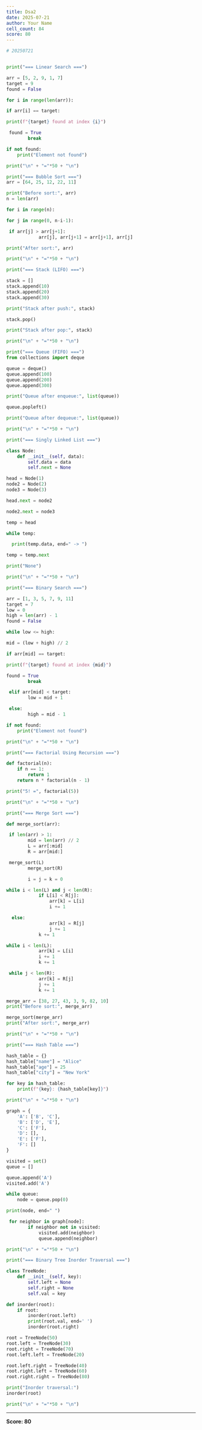 ```yaml
---
title: Dsa2
date: 2025-07-21
author: Your Name
cell_count: 84
score: 80
---
```


```python
# 20250721
```


```python

```


```python
print("=== Linear Search ===")
```


```python
arr = [5, 2, 9, 1, 7]
target = 9
found = False
```


```python
for i in range(len(arr)):
```


```python
if arr[i] == target:
```


```python
print(f"{target} found at index {i}")
```


```python
 found = True
        break
```


```python
if not found:
    print("Element not found")
```


```python
print("\n" + "="*50 + "\n")
```


```python
print("=== Bubble Sort ===")
arr = [64, 25, 12, 22, 11]
```


```python
print("Before sort:", arr)
n = len(arr)
```


```python
for i in range(n):
```


```python
for j in range(0, n-i-1):
```


```python
 if arr[j] > arr[j+1]:
            arr[j], arr[j+1] = arr[j+1], arr[j]
```


```python
print("After sort:", arr)
```


```python
print("\n" + "="*50 + "\n")
```


```python
print("=== Stack (LIFO) ===")
```


```python
stack = []
stack.append(10)
stack.append(20)
stack.append(30)
```


```python
print("Stack after push:", stack)
```


```python
stack.pop()
```


```python
print("Stack after pop:", stack)
```


```python
print("\n" + "="*50 + "\n")
```


```python
print("=== Queue (FIFO) ===")
from collections import deque
```


```python
queue = deque()
queue.append(100)
queue.append(200)
queue.append(300)
```


```python
print("Queue after enqueue:", list(queue))
```


```python
queue.popleft()
```


```python
print("Queue after dequeue:", list(queue))
```


```python
print("\n" + "="*50 + "\n")
```


```python
print("=== Singly Linked List ===")
```


```python
class Node:
    def __init__(self, data):
        self.data = data
        self.next = None
```


```python
head = Node(1)
node2 = Node(2)
node3 = Node(3)
```


```python
head.next = node2
```


```python
node2.next = node3
```


```python
temp = head
```


```python
while temp:
```


```python
  print(temp.data, end=" -> ")
```


```python
temp = temp.next
```


```python
print("None")
```


```python
print("\n" + "="*50 + "\n")
```


```python
print("=== Binary Search ===")
```


```python
arr = [1, 3, 5, 7, 9, 11]
target = 7
low = 0
high = len(arr) - 1
found = False
```


```python
while low <= high:
```


```python
mid = (low + high) // 2
```


```python
if arr[mid] == target:
```


```python
print(f"{target} found at index {mid}")
```


```python
found = True
        break
```


```python
 elif arr[mid] < target:
        low = mid + 1
```


```python
 else:
        high = mid - 1
```


```python
if not found:
    print("Element not found")
```


```python
print("\n" + "="*50 + "\n")
```


```python
print("=== Factorial Using Recursion ===")
```


```python
def factorial(n):
    if n == 1:
        return 1
    return n * factorial(n - 1)
```


```python
print("5! =", factorial(5))
```


```python
print("\n" + "="*50 + "\n")
```


```python
print("=== Merge Sort ===")
```


```python
def merge_sort(arr):
```


```python
 if len(arr) > 1:
        mid = len(arr) // 2
        L = arr[:mid]
        R = arr[mid:]
```


```python
 merge_sort(L)
        merge_sort(R)

        i = j = k = 0
```


```python
while i < len(L) and j < len(R):
            if L[i] < R[j]:
                arr[k] = L[i]
                i += 1
```


```python
  else:
                arr[k] = R[j]
                j += 1
            k += 1
```


```python
while i < len(L):
            arr[k] = L[i]
            i += 1
            k += 1
```


```python
 while j < len(R):
            arr[k] = R[j]
            j += 1
            k += 1
```


```python
merge_arr = [38, 27, 43, 3, 9, 82, 10]
print("Before sort:", merge_arr)
```


```python
merge_sort(merge_arr)
print("After sort:", merge_arr)
```


```python
print("\n" + "="*50 + "\n")
```


```python
print("=== Hash Table ===")
```


```python
hash_table = {}
hash_table["name"] = "Alice"
hash_table["age"] = 25
hash_table["city"] = "New York"

```


```python
for key in hash_table:
    print(f"{key}: {hash_table[key]}")
```


```python
print("\n" + "="*50 + "\n")
```


```python
graph = {
    'A': ['B', 'C'],
    'B': ['D', 'E'],
    'C': ['F'],
    'D': [],
    'E': ['F'],
    'F': []
}
```


```python
visited = set()
queue = []
```


```python
queue.append('A')
visited.add('A')
```


```python
while queue:
    node = queue.pop(0)
```


```python
print(node, end=" ")
```


```python
 for neighbor in graph[node]:
        if neighbor not in visited:
            visited.add(neighbor)
            queue.append(neighbor)

```


```python
print("\n" + "="*50 + "\n")
```


```python
print("=== Binary Tree Inorder Traversal ===")
```


```python
class TreeNode:
    def __init__(self, key):
        self.left = None
        self.right = None
        self.val = key
```


```python
def inorder(root):
    if root:
        inorder(root.left)
        print(root.val, end=' ')
        inorder(root.right)
```


```python
root = TreeNode(50)
root.left = TreeNode(30)
root.right = TreeNode(70)
root.left.left = TreeNode(20)
```


```python
root.left.right = TreeNode(40)
root.right.left = TreeNode(60)
root.right.right = TreeNode(80)

```


```python
print("Inorder traversal:")
inorder(root)
```


```python
print("\n" + "="*50 + "\n")
```


---
**Score: 80**